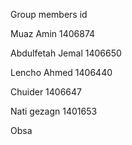 Group members                 id

Muaz Amin                     1406874

Abdulfetah Jemal              1406650 

Lencho Ahmed                  1406440 

Chuider                       1406647  

Nati gezagn                   1401653

Obsa       
